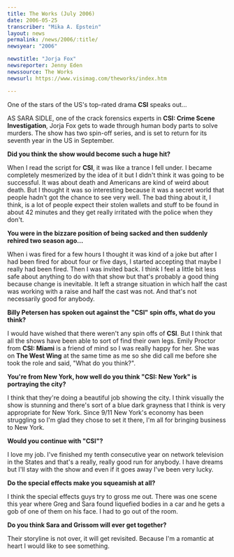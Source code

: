 ```yaml
---
title: The Works (July 2006)
date: 2006-05-25
transcriber: "Mika A. Epstein"
layout: news
permalink: /news/2006/:title/
newsyear: "2006"

newstitle: "Jorja Fox"
newsreporter: Jenny Eden
newssource: The Works
newsurl: https://www.visimag.com/theworks/index.htm

---
```


One of the stars of the US's top-rated drama **CSI** speaks out...

AS SARA SIDLE, one of the crack forensics experts in **CSI: Crime Scene Investigation**, Jorja Fox gets to wade through human body parts to solve murders. The show has two spin-off series, and is set to return for its seventh year in the US in September.

**Did you think the show would become such a huge hit?**

When I read the script for **CSI**, it was like a trance I fell under. I became completely mesmerized by the idea of it but I didn't think it was going to be successful. It was about death and Americans are kind of weird about death. But I thought it was so interesting because it was a secret world that people hadn't got the chance to see very well. The bad thing about it, I think, is a lot of people expect their stolen wallets and stuff to be found in about 42 minutes and they get really irritated with the police when they don't.

**You were in the bizzare position of being sacked and then suddenly rehired two season ago...**

When i was fired for a few hours I thought it was kind of a joke but after I had been fired for about four or five days, I started accepting that maybe I really had been fired. Then I was invited back. I think I feel a little bit less safe about anything to do with that show but that's probably a good thing because change is inevitable. It left a strange situation in which half the cast was working with a raise and half the cast was not. And that's not necessarily good for anybody.

**Billy Petersen has spoken out against the "CSI" spin offs, what do you think?**

I would have wished that there weren't any spin offs of **CSI**. But I think that all the shows have been able to sort of find their own legs. Emily Proctor from **CSI: Miami** is a friend of mind so I was really happy for her. She was on **The West Wing** at the same time as me so she did call me before she took the role and said, "What do you think?".

**You're from New York, how well do you think "CSI: New York" is portraying the city?**

I think that they're doing a beautiful job showing the city. I think visually the show is stunning and there's sort of a blue dark grayness that I think is very appropriate for New York. Since 9/11 New York's economy has been struggling so I'm glad they chose to set it there, I'm all for bringing business to New York.

**Would you continue with "CSI"?**

I love my job. I've finished my tenth consecutive year on network television in the States and that's a really, really good run for anybody. I have dreams but I'll stay with the show and even if it goes away I've been very lucky.

**Do the special effects make you squeamish at all?**

I think the special effects guys try to gross me out. There was one scene this year where Greg and Sara found liquefied bodies in a car and he gets a gob of one of them on his face. I had to go out of the room.

**Do you think Sara and Grissom will ever get together?**

Their storyline is not over, it will get revisited. Because I'm a romantic at heart I would like to see something.
